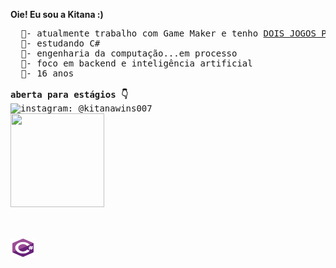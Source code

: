 <b>Oie! Eu sou a Kitana :)</b>
<pre>
  📁- atualmente trabalho com Game Maker e tenho <a href="https://gx.games/pt-br/studios/9d87140c-cc16-419b-a7f7-39afc15e436e/">DOIS JOGOS PUBLICADOS!!</a>
  📖- estudando C# 
  📕- engenharia da computação...em processo
  🌱- foco em backend e inteligência artificial
  🎂- 16 anos
  
<b>aberta para estágios 👇</b>
<img align="left-center" alt="instagram" height="20" width="20" src="https://github.com/kitanawins007/kitanawins007/assets/126107488/72fc443a-d7c9-4a1d-b293-8ddf649af758">: @kitanawins007
<img align="left-center" height="150" width="150" src="https://media.giphy.com/media/v1.Y2lkPTc5MGI3NjExMDh2a2Z6ZDV5YWxodWw1cmNtZmJkZWU1NGg1YWxlaXcxcGI0YXIzdCZlcD12MV9pbnRlcm5hbF9naWZfYnlfaWQmY3Q9Zw/ZcqzJXkIs9AHvaeICK/giphy.gif">

</pre>


<div style="display: inline_block"><br>
  <img align="center" alt="Bia-Csharp" height="30" width="40" src="https://raw.githubusercontent.com/devicons/devicon/master/icons/csharp/csharp-original.svg">
    
</div>

